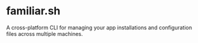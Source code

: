 # familiar.sh
A cross-platform CLI for managing your app installations and configuration files across multiple machines.
